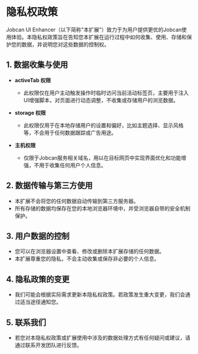 # 隐私权政策

Jobcan UI Enhancer（以下简称"本扩展"）致力于为用户提供更优的Jobcan使用体验。本隐私权政策旨在告知您本扩展在运行过程中如何收集、使用、存储和保护您的数据，并说明您对这些数据的控制权。

## 1. 数据收集与使用

- **activeTab 权限**
  - 此权限仅在用户主动触发操作时临时访问当前活动标签页，主要用于注入UI增强脚本，对页面进行动态调整，不收集或存储用户的浏览数据。

- **storage 权限**
  - 此权限仅用于在本地存储用户的设置和偏好，比如主题选择、显示风格等，不会用于任何数据跟踪或广告用途。

- **主机权限**
  - 仅限于Jobcan服务相关域名，用以在目标网页中实现界面优化和功能增强，不用于收集任何用户个人信息。

## 2. 数据传输与第三方使用

- 本扩展不会将您的任何数据自动传输到第三方服务器。
- 所有存储的数据均保存在您的本地浏览器环境中，并受浏览器自带的安全机制保护。

## 3. 用户数据的控制

- 您可以在浏览器设置中查看、修改或删除本扩展存储的任何数据。
- 本扩展尊重您的隐私，不会主动收集或保存非必要的个人信息。

## 4. 隐私政策的变更

- 我们可能会根据实际需求更新本隐私权政策。若政策发生重大变更，我们会通过适当途径通知您。

## 5. 联系我们

- 若您对本隐私权政策或扩展使用中涉及的数据处理方式有任何疑问或建议，请通过联系开发团队进行反馈。 